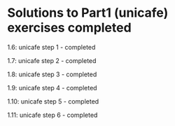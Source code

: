 # Solutions to Part1 (unicafe) exercises completed 

1.6: unicafe step 1 - completed

1.7: unicafe step 2 - completed

1.8: unicafe step 3 - completed

1.9: unicafe step 4 - completed

1.10: unicafe step 5 - completed

1.11: unicafe step 6 - completed


